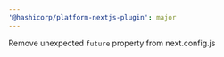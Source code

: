 ```yaml
---
'@hashicorp/platform-nextjs-plugin': major
---
```


Remove unexpected `future` property from next.config.js
